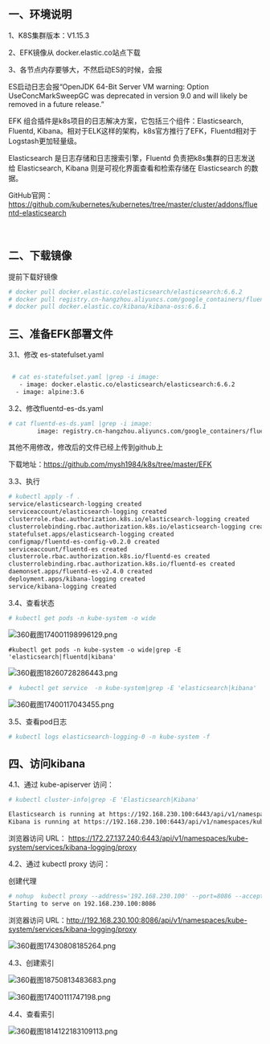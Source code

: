 ## 一、环境说明

1、K8S集群版本：V1.15.3

2、EFK镜像从 docker.elastic.co站点下载

3、各节点内存要够大，不然启动ES的时候，会报

ES启动日志会报“OpenJDK 64-Bit Server VM warning: Option UseConcMarkSweepGC was deprecated in version 9.0 and will likely be removed in a future release.”



EFK 组合插件是k8s项目的日志解决方案，它包括三个组件：Elasticsearch, Fluentd, Kibana。相对于ELK这样的架构，k8s官方推行了EFK，Fluentd相对于Logstash更加轻量级。

Elasticsearch 是日志存储和日志搜索引擎，Fluentd 负责把k8s集群的日志发送给 Elasticsearch, Kibana 则是可视化界面查看和检索存储在 Elasticsearch 的数据。



GitHub官网：https://github.com/kubernetes/kubernetes/tree/master/cluster/addons/fluentd-elasticsearch

​      



## 二、下载镜像

提前下载好镜像

```bash
# docker pull docker.elastic.co/elasticsearch/elasticsearch:6.6.2
# docker pull registry.cn-hangzhou.aliyuncs.com/google_containers/fluentd-elasticsearch:v2.4.0
# docker pull docker.elastic.co/kibana/kibana-oss:6.6.1
```



## 三、准备EFK部署文件

3.1、修改 es-statefulset.yaml 

```bash

 # cat es-statefulset.yaml |grep -i image:
   - image: docker.elastic.co/elasticsearch/elasticsearch:6.6.2
  - image: alpine:3.6
```


3.2、修改fluentd-es-ds.yaml

```bash
# cat fluentd-es-ds.yaml |grep -i image:                   
        image: registry.cn-hangzhou.aliyuncs.com/google_containers/fluentd-elasticsearch:v2.4.0
```



其他不用修改，修改后的文件已经上传到github上

下载地址：https://github.com/mysh1984/k8s/tree/master/EFK



3.3、执行

```bash
# kubectl apply -f .
service/elasticsearch-logging created
serviceaccount/elasticsearch-logging created
clusterrole.rbac.authorization.k8s.io/elasticsearch-logging created
clusterrolebinding.rbac.authorization.k8s.io/elasticsearch-logging created
statefulset.apps/elasticsearch-logging created
configmap/fluentd-es-config-v0.2.0 created
serviceaccount/fluentd-es created
clusterrole.rbac.authorization.k8s.io/fluentd-es created
clusterrolebinding.rbac.authorization.k8s.io/fluentd-es created
daemonset.apps/fluentd-es-v2.4.0 created
deployment.apps/kibana-logging created
service/kibana-logging created
```



3.4、查看状态

```bash
# kubectl get pods -n kube-system -o wide
```

![360截图174001198996129.png](http://ww1.sinaimg.cn/large/007Xg1efgy1ga830ofx2mj30vr07fgng.jpg)



```ba
#kubectl get pods -n kube-system -o wide|grep -E 'elasticsearch|fluentd|kibana'
```

![360截图18260728286443.png](http://ww1.sinaimg.cn/large/007Xg1efgy1ga8323ctvmj30u002hgml.jpg)



```bash
#  kubectl get service  -n kube-system|grep -E 'elasticsearch|kibana'
```

![360截图17400117043455.png](http://ww1.sinaimg.cn/large/007Xg1efgy1ga8332djxyj30md01aweq.jpg)



3.5、查看pod日志

```bash
# kubectl logs elasticsearch-logging-0 -n kube-system -f
```



## 四、访问kibana


4.1、通过 kube-apiserver 访问：

```bash
# kubectl cluster-info|grep -E 'Elasticsearch|Kibana'

Elasticsearch is running at https://192.168.230.100:6443/api/v1/namespaces/kube-system/services/elasticsearch-logging/proxy
Kibana is running at https://192.168.230.100:6443/api/v1/namespaces/kube-system/services/kibana-logging/proxy
```



浏览器访问 URL： https://172.27.137.240:6443/api/v1/namespaces/kube-system/services/kibana-logging/proxy 



4.2、通过 kubectl proxy 访问：

创建代理

```bash
# nohup  kubectl proxy --address='192.168.230.100' --port=8086 --accept-hosts='^*$' &
Starting to serve on 192.168.230.100:8086
```




浏览器访问 URL：http://192.168.230.100:8086/api/v1/namespaces/kube-system/services/kibana-logging/proxy

![360截图17430808185264.png](http://ww1.sinaimg.cn/large/007Xg1efgy1ga838xm2gfj31730q3tcz.jpg)



4.3、创建索引

![360截图18750813483683.png](http://ww1.sinaimg.cn/large/007Xg1efgy1ga83a03jg4j31bo0j8acj.jpg)

![360截图17400111747198.png](http://ww1.sinaimg.cn/large/007Xg1efgy1ga83apj1scj31bs0hlmzf.jpg)



4.4、查看索引

![360截图1814122183109113.png](http://ww1.sinaimg.cn/large/007Xg1efgy1ga83caii42j31c20q60wl.jpg)